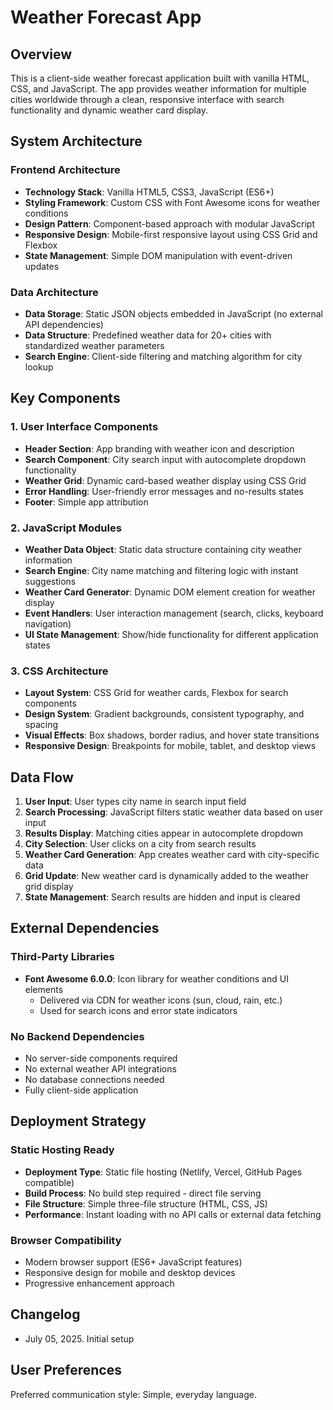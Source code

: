 # Weather Forecast App

## Overview

This is a client-side weather forecast application built with vanilla HTML, CSS, and JavaScript. The app provides weather information for multiple cities worldwide through a clean, responsive interface with search functionality and dynamic weather card display.

## System Architecture

### Frontend Architecture
- **Technology Stack**: Vanilla HTML5, CSS3, JavaScript (ES6+)
- **Styling Framework**: Custom CSS with Font Awesome icons for weather conditions
- **Design Pattern**: Component-based approach with modular JavaScript
- **Responsive Design**: Mobile-first responsive layout using CSS Grid and Flexbox
- **State Management**: Simple DOM manipulation with event-driven updates

### Data Architecture
- **Data Storage**: Static JSON objects embedded in JavaScript (no external API dependencies)
- **Data Structure**: Predefined weather data for 20+ cities with standardized weather parameters
- **Search Engine**: Client-side filtering and matching algorithm for city lookup

## Key Components

### 1. User Interface Components
- **Header Section**: App branding with weather icon and description
- **Search Component**: City search input with autocomplete dropdown functionality
- **Weather Grid**: Dynamic card-based weather display using CSS Grid
- **Error Handling**: User-friendly error messages and no-results states
- **Footer**: Simple app attribution

### 2. JavaScript Modules
- **Weather Data Object**: Static data structure containing city weather information
- **Search Engine**: City name matching and filtering logic with instant suggestions
- **Weather Card Generator**: Dynamic DOM element creation for weather display
- **Event Handlers**: User interaction management (search, clicks, keyboard navigation)
- **UI State Management**: Show/hide functionality for different application states

### 3. CSS Architecture
- **Layout System**: CSS Grid for weather cards, Flexbox for search components
- **Design System**: Gradient backgrounds, consistent typography, and spacing
- **Visual Effects**: Box shadows, border radius, and hover state transitions
- **Responsive Design**: Breakpoints for mobile, tablet, and desktop views

## Data Flow

1. **User Input**: User types city name in search input field
2. **Search Processing**: JavaScript filters static weather data based on user input
3. **Results Display**: Matching cities appear in autocomplete dropdown
4. **City Selection**: User clicks on a city from search results
5. **Weather Card Generation**: App creates weather card with city-specific data
6. **Grid Update**: New weather card is dynamically added to the weather grid display
7. **State Management**: Search results are hidden and input is cleared

## External Dependencies

### Third-Party Libraries
- **Font Awesome 6.0.0**: Icon library for weather conditions and UI elements
  - Delivered via CDN for weather icons (sun, cloud, rain, etc.)
  - Used for search icons and error state indicators

### No Backend Dependencies
- No server-side components required
- No external weather API integrations
- No database connections needed
- Fully client-side application

## Deployment Strategy

### Static Hosting Ready
- **Deployment Type**: Static file hosting (Netlify, Vercel, GitHub Pages compatible)
- **Build Process**: No build step required - direct file serving
- **File Structure**: Simple three-file structure (HTML, CSS, JS)
- **Performance**: Instant loading with no API calls or external data fetching

### Browser Compatibility
- Modern browser support (ES6+ JavaScript features)
- Responsive design for mobile and desktop devices
- Progressive enhancement approach

## Changelog

- July 05, 2025. Initial setup

## User Preferences

Preferred communication style: Simple, everyday language.
